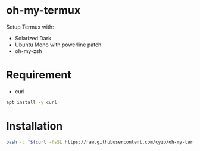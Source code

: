 # oh-my-termux

Setup Termux with:

 - Solarized Dark
 - Ubuntu Mono with powerline patch
 - oh-my-zsh

# Requirement
- curl
```bash
apt install -y curl
```

# Installation
```bash
bash -c "$(curl -fsSL https://raw.githubusercontent.com/cyio/oh-my-termux/master/install.sh)"
```
